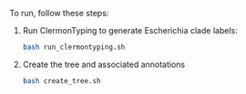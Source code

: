 To run, follow these steps:

1. Run ClermonTyping to generate Escherichia clade labels:
    ```bash
   bash run_clermontyping.sh
    ```
2. Create the tree and associated annotations 
   ```bash
   bash create_tree.sh
   ``` 